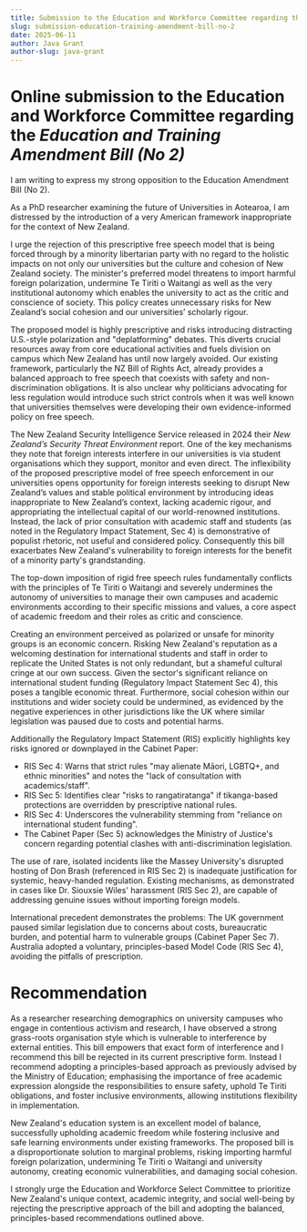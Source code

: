 ```yaml
---
title: Submission to the Education and Workforce Committee regarding the Education and Training Amendment Bill (No 2)
slug: submission-education-training-amendment-bill-no-2
date: 2025-06-11
author: Java Grant
author-slug: java-grant
---
```


# **Online submission to the Education and Workforce Committee regarding the *Education and Training Amendment Bill (No 2\)***

I am writing to express my strong opposition to the Education Amendment Bill (No 2). 

As a PhD researcher examining the future of Universities in Aotearoa, I am distressed by the introduction of a very American framework inappropriate for the context of New Zealand.

I urge the rejection of this prescriptive free speech model that is being forced through by a minority libertarian party with no regard to the holistic impacts on not only our universities but the culture and cohesion of New Zealand society. The minister's preferred model threatens to import harmful foreign polarization, undermine Te Tiriti o Waitangi as well as the very institutional autonomy which enables the university to act as the critic and conscience of society. This policy creates unnecessary risks for New Zealand’s social cohesion and our universities’ scholarly rigour.

The proposed model is highly prescriptive and risks introducing distracting U.S.-style polarization and "deplatforming" debates. This diverts crucial resources away from core educational activities and fuels division on campus which New Zealand has until now largely avoided. Our existing framework, particularly the NZ Bill of Rights Act, already provides a balanced approach to free speech that coexists with safety and non-discrimination obligations. It is also unclear why politicians advocating for less regulation would introduce such strict controls when it was well known that universities themselves were developing their own evidence-informed policy on free speech.

The New Zealand Security Intelligence Service released in 2024 their *New Zealand’s Security Threat Environment* report. One of the key mechanisms they note that foreign interests interfere in our universities is via student organisations which they support, monitor and even direct. The inflexibility of the proposed prescriptive model of free speech enforcement in our universities opens opportunity for foreign interests seeking to disrupt New Zealand’s values and stable political environment by introducing ideas inappropriate to New Zealand’s context, lacking academic rigour, and appropriating the intellectual capital of our world-renowned institutions. Instead, the lack of prior consultation with academic staff and students (as noted in the Regulatory Impact Statement, Sec 4\) is demonstrative of populist rhetoric, not useful and considered policy. Consequently this bill exacerbates New Zealand's vulnerability to foreign interests for the benefit of a minority party's grandstanding.

The top-down imposition of rigid free speech rules fundamentally conflicts with the principles of Te Tiriti o Waitangi and severely undermines the autonomy of universities to manage their own campuses and academic environments according to their specific missions and values, a core aspect of academic freedom and their roles as critic and conscience.

Creating an environment perceived as polarized or unsafe for minority groups is an economic concern. Risking New Zealand's reputation as a welcoming destination for international students and staff in order to replicate the United States is not only redundant, but a shameful cultural cringe at our own success. Given the sector's significant reliance on international student funding (Regulatory Impact Statement  Sec 4), this poses a tangible economic threat. Furthermore, social cohesion within our institutions and wider society could be undermined, as evidenced by the negative experiences in other jurisdictions like the UK where similar legislation was paused due to costs and potential harms.

Additionally the Regulatory Impact Statement (RIS) explicitly highlights key risks ignored or downplayed in the Cabinet Paper:

* RIS Sec 4: Warns that strict rules "may alienate Māori, LGBTQ+, and ethnic minorities" and notes the "lack of consultation with academics/staff".  
* RIS Sec 5: Identifies clear "risks to rangatiratanga" if tikanga-based protections are overridden by prescriptive national rules.  
* RIS Sec 4: Underscores the vulnerability stemming from "reliance on international student funding".  
* The Cabinet Paper (Sec 5\) acknowledges the Ministry of Justice's concern regarding potential clashes with anti-discrimination legislation.

The use of rare, isolated incidents like the Massey University's disrupted hosting of Don Brash (referenced in RIS Sec 2\) is inadequate justification for systemic, heavy-handed regulation. Existing mechanisms, as demonstrated in cases like Dr. Siouxsie Wiles' harassment (RIS Sec 2), are capable of addressing genuine issues without importing foreign models.

International precedent demonstrates the problems: The UK government paused similar legislation due to concerns about costs, bureaucratic burden, and potential harm to vulnerable groups (Cabinet Paper Sec 7). Australia adopted a voluntary, principles-based Model Code (RIS Sec 4), avoiding the pitfalls of prescription.

# **Recommendation**

As a researcher researching demographics on university campuses who engage in contentious activism and research, I have observed a strong grass-roots organisation style which is vulnerable to interference by external entities. This bill empowers that exact form of interference and I recommend this bill be rejected in its current prescriptive form. Instead I recommend adopting a principles-based approach as previously advised by the Ministry of Education; emphasising the importance of free academic expression alongside the responsibilities to ensure safety, uphold Te Tiriti obligations, and foster inclusive environments, allowing institutions flexibility in implementation.

New Zealand's education system is an excellent model of balance, successfully upholding academic freedom while fostering inclusive and safe learning environments under existing frameworks. The proposed bill is a disproportionate solution to marginal problems, risking importing harmful foreign polarization, undermining Te Tiriti o Waitangi and university autonomy, creating economic vulnerabilities, and damaging social cohesion.

I strongly urge the Education and Workforce Select Committee to prioritize New Zealand's unique context, academic integrity, and social well-being by rejecting the prescriptive approach of the bill and adopting the balanced, principles-based recommendations outlined above.